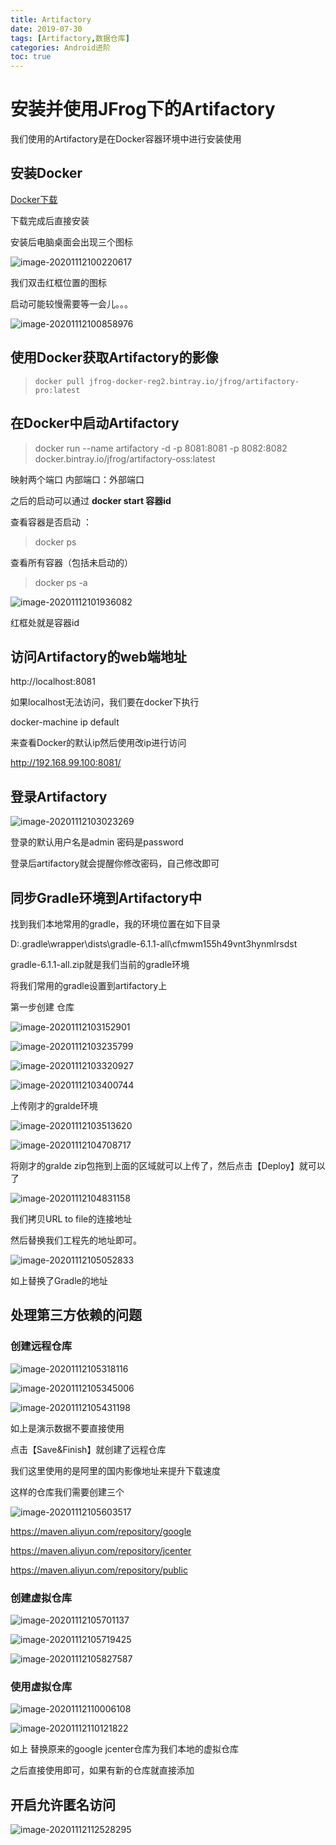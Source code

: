 ```yaml
---
title: Artifactory
date: 2019-07-30
tags: [Artifactory,数据仓库]
categories: Android进阶
toc: true
---
```


# 安装并使用JFrog下的Artifactory

我们使用的Artifactory是在Docker容器环境中进行安装使用

<!--more-->

## 安装Docker

[Docker下载](https://docs.docker.com/get-docker/)

下载完成后直接安装

安装后电脑桌面会出现三个图标

![image-20201112100220617](https://i.loli.net/2020/12/18/34LY6fthM7cTBRw.png)

我们双击红框位置的图标

启动可能较慢需要等一会儿。。。

![image-20201112100858976](https://i.loli.net/2020/12/18/Ky54RwuoCmjNtxa.png)

## 使用Docker获取Artifactory的影像

> ```docker
> docker pull jfrog-docker-reg2.bintray.io/jfrog/artifactory-pro:latest
> ```

## 在Docker中启动Artifactory

> docker run --name artifactory -d -p 8081:8081 -p 8082:8082 docker.bintray.io/jfrog/artifactory-oss:latest

映射两个端口 内部端口：外部端口

之后的启动可以通过 **docker start 容器id**

查看容器是否启动 ：

> docker ps

查看所有容器（包括未启动的）

> docker ps -a

![image-20201112101936082](https://i.loli.net/2020/12/18/z6FxcMCsadZ5qPf.png)

红框处就是容器id

## 访问Artifactory的web端地址

http://localhost:8081

如果localhost无法访问，我们要在docker下执行

docker-machine ip default

来查看Docker的默认ip然后使用改ip进行访问

http://192.168.99.100:8081/

## 登录Artifactory

![image-20201112103023269](https://i.loli.net/2020/12/18/t5ZgCK8w64UH9rb.png)

登录的默认用户名是admin 密码是password

登录后artifactory就会提醒你修改密码，自己修改即可

## 同步Gradle环境到Artifactory中

找到我们本地常用的gradle，我的环境位置在如下目录

D:\.gradle\wrapper\dists\gradle-6.1.1-all\cfmwm155h49vnt3hynmlrsdst

gradle-6.1.1-all.zip就是我们当前的gradle环境

将我们常用的gradle设置到artifactory上

第一步创建 仓库

![image-20201112103152901](https://i.loli.net/2020/12/18/LasTlW3peKXdbFr.png)

![image-20201112103235799](C:\Users\zhangyue\Desktop\技术库\others\images\image-20201112103235799.png)

![image-20201112103320927](https://i.loli.net/2020/12/18/Z6s2odAlRfWxjyc.png)

![image-20201112103400744](https://i.loli.net/2020/12/18/VwbWrzovjB1cC6d.png)

上传刚才的gralde环境

![image-20201112103513620](https://i.loli.net/2020/12/18/lB8TzYnPxaCpkWF.png)

![image-20201112104708717](https://i.loli.net/2020/12/18/wfbrdVmYPZg7DaA.png)

将刚才的gralde zip包拖到上面的区域就可以上传了，然后点击【Deploy】就可以了

![image-20201112104831158](https://i.loli.net/2020/12/18/lmuYeH4R2tBJEP7.png)

我们拷贝URL to file的连接地址

然后替换我们工程先的地址即可。

![image-20201112105052833](https://i.loli.net/2020/12/18/zvcwKJTaH7VIosE.png)

如上替换了Gradle的地址

## 处理第三方依赖的问题

### 创建远程仓库

![image-20201112105318116](https://i.loli.net/2020/12/18/kXMNmUH2EqZwLOD.png)

![image-20201112105345006](https://i.loli.net/2020/12/18/lWQDpq1HZbVSO3L.png)

![image-20201112105431198](https://i.loli.net/2020/12/18/f5GD79KqduXsrFH.png)

如上是演示数据不要直接使用

点击【Save&Finish】就创建了远程仓库

我们这里使用的是阿里的国内影像地址来提升下载速度

这样的仓库我们需要创建三个

![image-20201112105603517](https://i.loli.net/2020/12/18/Y13ck9rjMqERA2S.png)

https://maven.aliyun.com/repository/google

https://maven.aliyun.com/repository/jcenter 

https://maven.aliyun.com/repository/public 



### 创建虚拟仓库

![image-20201112105701137](https://i.loli.net/2020/12/18/FONVoXrbsyu1f9Z.png)

![image-20201112105719425](https://i.loli.net/2020/12/18/Vcar7BLu1l4UIA2.png)

![image-20201112105827587](https://i.loli.net/2020/12/18/9yXtG6pdeQqZH82.png)

### 使用虚拟仓库

![image-20201112110006108](https://i.loli.net/2020/12/18/CS64ptEXj2wh1cs.png)

![image-20201112110121822](https://i.loli.net/2020/12/18/z3WZHaB8pXJmOxq.png)

如上 替换原来的google jcenter仓库为我们本地的虚拟仓库

之后直接使用即可，如果有新的仓库就直接添加

## 开启允许匿名访问

![image-20201112112528295](https://i.loli.net/2020/12/18/EsPU6pV4L9uyHef.png)

